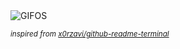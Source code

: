 <div align="justify">
<picture>
    <source media="(prefers-color-scheme: dark)" srcset="https://i.ibb.co/wc99yQT/output-gif.gif">
    <source media="(prefers-color-scheme: light)" srcset="https://i.ibb.co/wc99yQT/output-gif.gif">
    <img alt="GIFOS" src="https://i.ibb.co/wc99yQT/output-gif.gif">
</picture>

<sub><i>inspired from [x0rzavi/github-readme-terminal](https://github.com/x0rzavi/github-readme-terminal)</i></sub>

</div>

<!-- Image deletion URL: https://ibb.co/BnXXL6m/fe7c35b521c6da21d01bb30fad405e00 -->